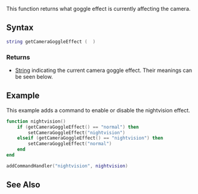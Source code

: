 This function returns what goggle effect is currently affecting the camera.

Syntax
------

``` lua
string getCameraGoggleEffect (  )
```

### Returns

-   [String](/docs/String.md "wikilink") indicating the current camera goggle effect. Their meanings can be seen below.

Example
-------

This example adds a command to enable or disable the nightvision effect.

``` lua
function nightvision()
    if (getCameraGoggleEffect() == "normal") then
        setCameraGoggleEffect("nightvision")
    elseif (getCameraGoggleEffect() == "nightvision") then
        setCameraGoggleEffect("normal")
    end
end

addCommandHandler("nightvision", nightvision)
```

See Also
--------

